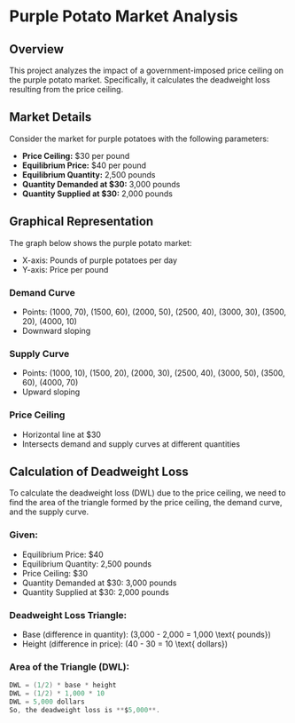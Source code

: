 

# Purple Potato Market Analysis

## Overview
This project analyzes the impact of a government-imposed price ceiling on the purple potato market. Specifically, it calculates the deadweight loss resulting from the price ceiling.

## Market Details
Consider the market for purple potatoes with the following parameters:
- **Price Ceiling:** $30 per pound
- **Equilibrium Price:** $40 per pound
- **Equilibrium Quantity:** 2,500 pounds
- **Quantity Demanded at $30:** 3,000 pounds
- **Quantity Supplied at $30:** 2,000 pounds

## Graphical Representation
The graph below shows the purple potato market:

- X-axis: Pounds of purple potatoes per day
- Y-axis: Price per pound

### Demand Curve
- Points: (1000, 70), (1500, 60), (2000, 50), (2500, 40), (3000, 30), (3500, 20), (4000, 10)
- Downward sloping

### Supply Curve
- Points: (1000, 10), (1500, 20), (2000, 30), (2500, 40), (3000, 50), (3500, 60), (4000, 70)
- Upward sloping

### Price Ceiling
- Horizontal line at $30
- Intersects demand and supply curves at different quantities

## Calculation of Deadweight Loss
To calculate the deadweight loss (DWL) due to the price ceiling, we need to find the area of the triangle formed by the price ceiling, the demand curve, and the supply curve.

### Given:
- Equilibrium Price: $40
- Equilibrium Quantity: 2,500 pounds
- Price Ceiling: $30
- Quantity Demanded at $30: 3,000 pounds
- Quantity Supplied at $30: 2,000 pounds

### Deadweight Loss Triangle:
- Base (difference in quantity): \(3,000 - 2,000 = 1,000 \text{ pounds}\)
- Height (difference in price): \(40 - 30 = 10 \text{ dollars}\)

### Area of the Triangle (DWL):
```java
DWL = (1/2) * base * height
DWL = (1/2) * 1,000 * 10
DWL = 5,000 dollars
So, the deadweight loss is **$5,000**.
```


